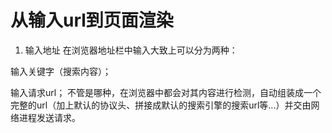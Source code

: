 # 从输入url到页面渲染
   1. 输入地址
在浏览器地址栏中输入大致上可以分为两种：


输入关键字（搜索内容）；


输入请求url；
不管是哪种，在浏览器中都会对其内容进行检测，自动组装成一个完整的url（加上默认的协议头、拼接成默认的搜索引擎的搜索url等...）并交由网络进程发送请求。
